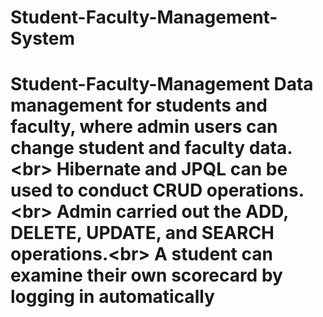 # Student-Faculty-Management-System
# Student-Faculty-Management Data management for students and faculty, where admin users can change student and faculty data.&lt;br> Hibernate and JPQL can be used to conduct CRUD operations.&lt;br> Admin carried out the ADD, DELETE, UPDATE, and SEARCH operations.&lt;br> A student can examine their own scorecard by logging in automatically
